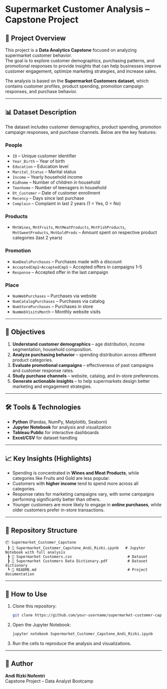 # Supermarket Customer Analysis – Capstone Project

## 📌 Project Overview
This project is a **Data Analytics Capstone** focused on analyzing supermarket customer behavior.  
The goal is to explore customer demographics, purchasing patterns, and promotional responses to provide insights that can help businesses improve customer engagement, optimize marketing strategies, and increase sales.  

The analysis is based on the **Supermarket Customers dataset**, which contains customer profiles, product spending, promotion campaign responses, and purchase behavior.

---

## 📊 Dataset Description
The dataset includes customer demographics, product spending, promotion campaign responses, and purchase channels. Below are the key features:

### **People**
- `ID` – Unique customer identifier  
- `Year_Birth` – Year of birth  
- `Education` – Education level  
- `Marital_Status` – Marital status  
- `Income` – Yearly household income  
- `Kidhome` – Number of children in household  
- `Teenhome` – Number of teenagers in household  
- `Dt_Customer` – Date of customer enrollment  
- `Recency` – Days since last purchase  
- `Complain` – Complaint in last 2 years (1 = Yes, 0 = No)  

### **Products**
- `MntWines`, `MntFruits`, `MntMeatProducts`, `MntFishProducts`, `MntSweetProducts`, `MntGoldProds` – Amount spent on respective product categories (last 2 years)  

### **Promotion**
- `NumDealsPurchases` – Purchases made with a discount  
- `AcceptedCmp1`–`AcceptedCmp5` – Accepted offers in campaigns 1–5  
- `Response` – Accepted offer in the last campaign  

### **Place**
- `NumWebPurchases` – Purchases via website  
- `NumCatalogPurchases` – Purchases via catalog  
- `NumStorePurchases` – Purchases in store  
- `NumWebVisitsMonth` – Monthly website visits  

---

## 🎯 Objectives
1. **Understand customer demographics** – age distribution, income segmentation, household composition.  
2. **Analyze purchasing behavior** – spending distribution across different product categories.  
3. **Evaluate promotional campaigns** – effectiveness of past campaigns and customer response rates.  
4. **Study purchase channels** – website, catalog, and in-store preferences.  
5. **Generate actionable insights** – to help supermarkets design better marketing and engagement strategies.  

---

## 🛠 Tools & Technologies
- **Python** (Pandas, NumPy, Matplotlib, Seaborn)  
- **Jupyter Notebook** for analysis and visualization  
- **Tableau Public** for interactive dashboards  
- **Excel/CSV** for dataset handling  

---

## 📈 Key Insights (Highlights)
- Spending is concentrated in **Wines and Meat Products**, while categories like Fruits and Gold are less popular.  
- Customers with **higher income** tend to spend more across all categories.  
- Response rates for marketing campaigns vary, with some campaigns performing significantly better than others.  
- Younger customers are more likely to engage in **online purchases**, while older customers prefer in-store transactions.  

---

## 📂 Repository Structure
```
📦 Supermarket_Customer_Capstone
 ┣ 📜 Supermarket_Customer_Capstone_Andi_Rizki.ipynb   # Jupyter Notebook with full analysis
 ┣ 📜 Supermarket Customers.csv                         # Dataset
 ┣ 📜 Supermarket Customers Data Dictionary.pdf         # Dataset dictionary
 ┗ 📜 README.md                                         # Project documentation
```

---

## 🚀 How to Use
1. Clone this repository:  
   ```bash
   git clone https://github.com/your-username/supermarket-customer-capstone.git
   ```
2. Open the Jupyter Notebook:  
   ```bash
   jupyter notebook Supermarket_Customer_Capstone_Andi_Rizki.ipynb
   ```
3. Run the cells to reproduce the analysis and visualizations.  

---

## 📌 Author
**Andi Rizki Nofentri**  
Capstone Project – Data Analyst Bootcamp  
